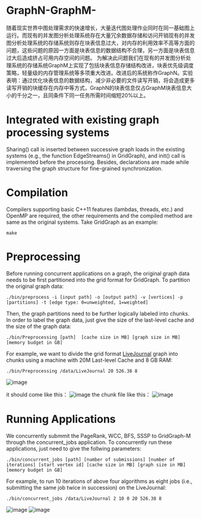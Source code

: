 # GraphN-GraphM-
随着现实世界中图处理需求的快速增长，大量迭代图处理作业同时在同一基础图上运行。而现有的并发图分析处理系统存在大量冗余数据存储和访问开销现有的并发图分析处理系统的存储系统则存在块表信息过大，对内存的利用效率不高等方面的问题，这些问题的原因一方面是块表信息的数据结构不合理，另一方面是块表信息过大后造成挤占可用内存空间的问题。 为解决此问题我们在现有的并发图分析处理系统的存储系统GraphM上实现了包括块表信息存储结构改进，块表优先级调度策略，轻量级的内存管理系统等多项重大改进。改进后的系统称作GraphN。实验表明：通过优化块表信息的数据结构，减少非必要的文件读写开销，将会造成更多读写开销的块缓存在内存中等方式，GraphN的块表信息仅占GraphM块表信息大小的千分之一，且同条件下同一任务所需时间缩短20%以上。


# Integrated with existing graph processing systems
Sharing() call is inserted between successive graph loads in the existing systems (e.g., the function EdgeStreams() in GridGraph), and init() call is implemented before the processing. Besides, declarations are made while traversing the graph structure for fine-grained synchronization.

# Compilation
Compilers supporting basic C++11 features (lambdas, threads, etc.) and OpenMP are required, the other requirements and the compiled method are same as the original systems. Take GridGraph as an example:
```
make
```
# Preprocessing
Before running concurrent applications on a graph, the original graph data needs to be first partitioned into the grid format for GridGraph. To partition the original graph data:
```
./bin/preprocess -i [input path] -o [output path] -v [vertices] -p [partitions] -t [edge type: 0=unweighted, 1=weighted]
```
Then, the graph partitions need to be further logically labeled into chunks. In order to label the graph data, just give the size of the last-level cache and the size of the graph data:
```
./bin/Preprocessing [path]  [cache size in MB] [graph size in MB] [memory budget in GB]
```
For example, we want to divide the grid format [LiveJournal](http://snap.stanford.edu/data/soc-LiveJournal1.html) graph into chunks using a machine with 20M Last-level Cache and 8 GB RAM:
```
./bin/Preprocessing /data/LiveJournal 20 526.38 8
```
![image](https://user-images.githubusercontent.com/50234138/113051479-998c3c00-91d8-11eb-9805-766eebcc5abf.png)

it should come like this：
![image](https://user-images.githubusercontent.com/50234138/113051546-aad54880-91d8-11eb-8a44-5cf24cee7266.png)
the chunk file like this：
![image](https://user-images.githubusercontent.com/50234138/113051621-c6d8ea00-91d8-11eb-951e-4847c6612c18.png)



# Running Applications
We concurrently submmit the PageRank, WCC, BFS, SSSP to GridGraph-M through the concurrent_jobs application. To concurrently run these applications, just need to give the follwing parameters:
```
./bin/concurrent_jobs [path] [number of submissions] [number of iterations] [start vertex id] [cache size in MB] [graph size in MB] [memory budget in GB]
```
For example, to run 10 iterations of above four algorithms as eight jobs (i.e., submitting the same job twice in succession) on the LiveJournal:
```
./bin/concurrent_jobs /data/LiveJournal 2 10 0 20 526.38 8
```
![image](https://user-images.githubusercontent.com/50234138/113051756-ec65f380-91d8-11eb-9453-252a7e6e735e.png)
![image](https://user-images.githubusercontent.com/50234138/113051782-f25bd480-91d8-11eb-9a0e-4cc4a08c2346.png)

